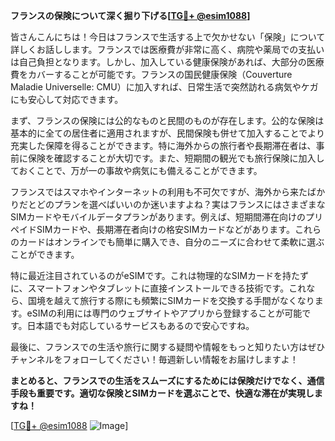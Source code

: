 **フランスの保険について深く掘り下げる[[TG💪+ @esim1088](https://t.me/s/esim1088)]**

皆さんこんにちは！今日はフランスで生活する上で欠かせない「保険」について詳しくお話しします。フランスでは医療費が非常に高く、病院や薬局での支払いは自己負担となります。しかし、加入している健康保険があれば、大部分の医療費をカバーすることが可能です。フランスの国民健康保険（Couverture Maladie Universelle: CMU）に加入すれば、日常生活で突然訪れる病気やケガにも安心して対応できます。

まず、フランスの保険には公的なものと民間のものが存在します。公的な保険は基本的に全ての居住者に適用されますが、民間保険も併せて加入することでより充実した保障を得ることができます。特に海外からの旅行者や長期滞在者は、事前に保険を確認することが大切です。また、短期間の観光でも旅行保険に加入しておくことで、万が一の事故や病気にも備えることができます。

フランスではスマホやインターネットの利用も不可欠ですが、海外から来たばかりだとどのプランを選べばいいのか迷いますよね？実はフランスにはさまざまなSIMカードやモバイルデータプランがあります。例えば、短期間滞在向けのプリペイドSIMカードや、長期滞在者向けの格安SIMカードなどがあります。これらのカードはオンラインでも簡単に購入でき、自分のニーズに合わせて柔軟に選ぶことができます。

特に最近注目されているのがeSIMです。これは物理的なSIMカードを持たずに、スマートフォンやタブレットに直接インストールできる技術です。これなら、国境を越えて旅行する際にも頻繁にSIMカードを交換する手間がなくなります。eSIMの利用には専門のウェブサイトやアプリから登録することが可能です。日本語でも対応しているサービスもあるので安心ですね。

最後に、フランスでの生活や旅行に関する疑問や情報をもっと知りたい方はぜひチャンネルをフォローしてください！毎週新しい情報をお届けしますよ！

**まとめると、フランスでの生活をスムーズにするためには保険だけでなく、通信手段も重要です。適切な保険とSIMカードを選ぶことで、快適な滞在が実現しますね！**

[[TG💪+ @esim1088](https://t.me/s/esim1088) ![Image](https://i.postimg.cc/Y0z9fWf4/image.png)]